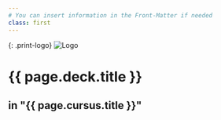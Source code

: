 ```yaml
---
# You can insert information in the Front-Matter if needed
class: first
---
```

{: .print-logo}
![Logo](../../assets/images/logo.svg)

# {{ page.deck.title }}

## in "{{ page.cursus.title }}"
